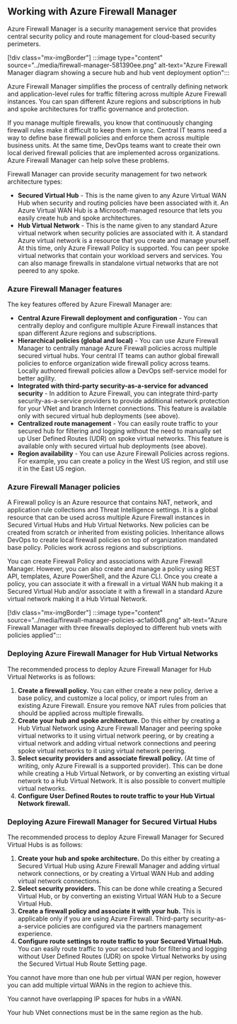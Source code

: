 ## Working with Azure Firewall Manager

Azure Firewall Manager is a security management service that provides central security policy and route management for cloud-based security perimeters.

\[!div class="mx-imgBorder"\] :::image type="content" source="../media/firewall-manager-581390ee.png" alt-text="Azure Firewall Manager diagram showing a secure hub and hub vent deployment option":::


Azure Firewall Manager simplifies the process of centrally defining network and application-level rules for traffic filtering across multiple Azure Firewall instances. You can span different Azure regions and subscriptions in hub and spoke architectures for traffic governance and protection.

If you manage multiple firewalls, you know that continuously changing firewall rules make it difficult to keep them in sync. Central IT teams need a way to define base firewall policies and enforce them across multiple business units. At the same time, DevOps teams want to create their own local derived firewall policies that are implemented across organizations. Azure Firewall Manager can help solve these problems.

Firewall Manager can provide security management for two network architecture types:

 -  **Secured Virtual Hub** \- This is the name given to any Azure Virtual WAN Hub when security and routing policies have been associated with it. An Azure Virtual WAN Hub is a Microsoft-managed resource that lets you easily create hub and spoke architectures.
 -  **Hub Virtual Network** \- This is the name given to any standard Azure virtual network when security policies are associated with it. A standard Azure virtual network is a resource that you create and manage yourself. At this time, only Azure Firewall Policy is supported. You can peer spoke virtual networks that contain your workload servers and services. You can also manage firewalls in standalone virtual networks that are not peered to any spoke.

### Azure Firewall Manager features

The key features offered by Azure Firewall Manager are:

 -  **Central Azure Firewall deployment and configuration** \- You can centrally deploy and configure multiple Azure Firewall instances that span different Azure regions and subscriptions.
 -  **Hierarchical policies (global and local)** \- You can use Azure Firewall Manager to centrally manage Azure Firewall policies across multiple secured virtual hubs. Your central IT teams can author global firewall policies to enforce organization wide firewall policy across teams. Locally authored firewall policies allow a DevOps self-service model for better agility.
 -  **Integrated with third-party security-as-a-service for advanced security** \- In addition to Azure Firewall, you can integrate third-party security-as-a-service providers to provide additional network protection for your VNet and branch Internet connections. This feature is available only with secured virtual hub deployments (see above).
 -  **Centralized route management** \- You can easily route traffic to your secured hub for filtering and logging without the need to manually set up User Defined Routes (UDR) on spoke virtual networks. This feature is available only with secured virtual hub deployments (see above).
 -  **Region availability** \- You can use Azure Firewall Policies across regions. For example, you can create a policy in the West US region, and still use it in the East US region.

### Azure Firewall Manager policies

A Firewall policy is an Azure resource that contains NAT, network, and application rule collections and Threat Intelligence settings. It is a global resource that can be used across multiple Azure Firewall instances in Secured Virtual Hubs and Hub Virtual Networks. New policies can be created from scratch or inherited from existing policies. Inheritance allows DevOps to create local firewall policies on top of organization mandated base policy. Policies work across regions and subscriptions.

You can create Firewall Policy and associations with Azure Firewall Manager. However, you can also create and manage a policy using REST API, templates, Azure PowerShell, and the Azure CLI. Once you create a policy, you can associate it with a firewall in a virtual WAN hub making it a Secured Virtual Hub and/or associate it with a firewall in a standard Azure virtual network making it a Hub Virtual Network.

\[!div class="mx-imgBorder"\] :::image type="content" source="../media/firewall-manager-policies-ac1a60d8.png" alt-text="Azure Firewall Manager with three firewalls deployed to different hub vnets with policies applied":::


### Deploying Azure Firewall Manager for Hub Virtual Networks

The recommended process to deploy Azure Firewall Manager for Hub Virtual Networks is as follows:

1.  **Create a firewall policy.** You can either create a new policy, derive a base policy, and customize a local policy, or import rules from an existing Azure Firewall. Ensure you remove NAT rules from policies that should be applied across multiple firewalls.
2.  **Create your hub and spoke architecture.** Do this either by creating a Hub Virtual Network using Azure Firewall Manager and peering spoke virtual networks to it using virtual network peering, or by creating a virtual network and adding virtual network connections and peering spoke virtual networks to it using virtual network peering.
3.  **Select security providers and associate firewall policy.** (At time of writing, only Azure Firewall is a supported provider). This can be done while creating a Hub Virtual Network, or by converting an existing virtual network to a Hub Virtual Network. It is also possible to convert multiple virtual networks.
4.  **Configure User Defined Routes to route traffic to your Hub Virtual Network** **firewall.**

### Deploying Azure Firewall Manager for Secured Virtual Hubs

The recommended process to deploy Azure Firewall Manager for Secured Virtual Hubs is as follows:

1.  **Create your hub and spoke architecture.** Do this either by creating a Secured Virtual Hub using Azure Firewall Manager and adding virtual network connections, or by creating a Virtual WAN Hub and adding virtual network connections.
2.  **Select security providers.** This can be done while creating a Secured Virtual Hub, or by converting an existing Virtual WAN Hub to a Secure Virtual Hub.
3.  **Create a firewall policy and associate it with your hub.** This is applicable only if you are using Azure Firewall. Third-party security-as-a-service policies are configured via the partners management experience.
4.  **Configure route settings to route traffic to your Secured Virtual Hub.** You can easily route traffic to your secured hub for filtering and logging without User Defined Routes (UDR) on spoke Virtual Networks by using the Secured Virtual Hub Route Setting page.

You cannot have more than one hub per virtual WAN per region, however you can add multiple virtual WANs in the region to achieve this.

You cannot have overlapping IP spaces for hubs in a vWAN.

Your hub VNet connections must be in the same region as the hub.
